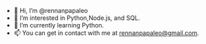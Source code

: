 - 👋 Hi, I’m @rennanpapaleo
- 👀 I’m interested in Python,Node.js, and SQL. 
- 🌱 I’m currently learning Python. 
- 📫 You can get in contact with me at rennanpapaleo@gmail.com.

<!---
rennanpapaleo/rennanpapaleo is a ✨ special ✨ repository because its `README.md` (this file) appears on your GitHub profile.
You can click the Preview link to take a look at your changes.
--->
